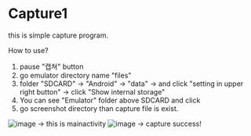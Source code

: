 # Capture1

this is simple capture program.

How to use?
1. pause "캡쳐" button 
2. go emulator directory name "files"
3. folder "SDCARD" -> "Android" -> "data" -> and click "setting in upper right button" -> click "Show internal storage"
4. You can see "Emulator" folder above SDCARD and click 
5. go screenshot directory than capture file is exist. 

![image](https://user-images.githubusercontent.com/69890109/135047439-357929ed-9ecb-4684-8adb-e923d10b8970.png)
-> this is mainactivity
![image](https://user-images.githubusercontent.com/69890109/135047850-7d78d457-66df-43f3-b3ea-1600c0dd9548.png)
-> capture success!
